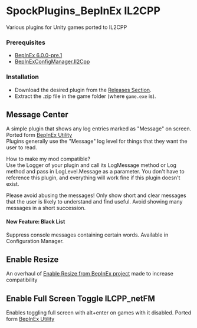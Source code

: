 # SpockPlugins_BepInEx IL2CPP
Various plugins for Unity games ported to IL2CPP

### Prerequisites

- [BepInEx 6.0.0-pre.1](https://github.com/BepInEx/BepInEx/releases/tag/v6.0.0-pre.1)
- [BepInExConfigManager.Il2Cpp](https://github.com/sinai-dev/BepInExConfigManager/releases)

### Installation
- Download the desired plugin from the [Releases Section](https://github.com/SpockBauru/SpockPlugins_BepInEx/releases).
- Extract the .zip file in the game folder (where `game.exe` is).

## Message Center
A simple plugin that shows any log entries marked as "Message" on screen. Ported form [BepInEx Utility](https://github.com/BepInEx/BepInEx.Utility)<br>
Plugins generally use the "Message" log level for things that they want the user to read.

How to make my mod compatible?<br>
Use the Logger of your plugin and call its LogMessage method or Log method and pass in LogLevel.Message as a parameter. You don't have to reference this plugin, and everything will work fine if this plugin doesn't exist.

Please avoid abusing the messages! Only show short and clear messages that the user is likely to understand and find useful. Avoid showing many messages in a short succession.

#### New Feature: Black List
Suppress console messages containing certain words. Available in Configuration Manager.

## Enable Resize
An overhaul of [Enable Resize from BepInEx project](https://github.com/BepInEx/BepInEx.Utility) made to increase compatibility

## Enable Full Screen Toggle ILCPP_netFM
Enables toggling full screen with alt+enter on games with it disabled. Ported form [BepInEx Utility](https://github.com/BepInEx/BepInEx.Utility)


